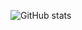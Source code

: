 ![GitHub stats](https://github-readme-stats.vercel.app/api?username=parsiad&hide=commits,contribs,issues,prs&show_icons=true)

